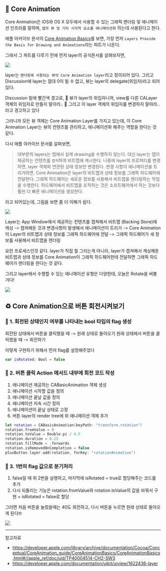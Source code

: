 ## 🦄 Core Animation

Core Animation은 iOS와 OS X 모두에서 사용할 수 있는 그래픽 랜더링 및 애니메이션 인프라를 말하며, 
`앱의 뷰 및 기타 시각적 요소를 애니메이션화` 하는데 사용된다고 한다.

애플 아카이브 문서의 [Core Animation Basics](https://developer.apple.com/library/archive/documentation/Cocoa/Conceptual/CoreAnimation_guide/CoreAnimationBasics/CoreAnimationBasics.html#//apple_ref/doc/uid/TP40004514-CH2-SW3)를 보면, 가장 먼저 `Layers Provide the Basis for Drawing and Animations`라는 파트가 나온다.

그래서 그 파트를 다루기 전에 먼저 layer의 공식문서를 살펴보자면,

![](https://velog.velcdn.com/images/marisol/post/6d7a2513-3b08-4fe7-8572-47c4a150e404/image.png)

layer는 `렌더링에 사용되는 뷰의 Core Animation layer`라고 정의되어 있다.
그리고 Discussion에 layer는 절대 0이 될 수 없고, 뷰는 layer의 delegate(위임자)라고 되어 있다.

Discussion 밑에 빨간색 경고로, 
🚫 뷰가 layer의 위임자니까, view를 다른 CALayer 객체의 위임자로 만들지 말아라.. 
🚫 그리고 이 layer 객체의 위임자를 변경하지 말아라.. 라고 경고하고 있다

그러니까 모든 뷰 객체는 Core Animation Layer를 가지고 있는데, 이 Core Animation Layer는 뷰의 컨텐츠를 관리하고, 애니메이션화 해주는 역할을 한다는 것 같다.

다시 애플 아카이브 문서를 살펴보면, 
> 대부분의 layers는 앱에서 실제 drawing을 수행하지 않는다. 대신 layer는 앱이 제공하는 컨텐츠를 `캡처`하여 비트맵에 캐시한다.
나중에 layer의 프로퍼티를 변경하면, layer 객체와 연관된 상태 정보만 변경된다.
변경 사항이 애니메이션을 트리거하면, Core Animation은 layer의 비트맵과 상태 정보를 그래픽 하드웨어에 전달한다. 
그래픽 하드웨어는 새로운 정보를 사용해서 비트맵을 렌더링하는 작업을 수행한다. 
하드웨어에서 비트맵을 조작하는 것은 소프트웨어에서 하는 것보다 훨씬 더 빠른 애니메이션을 생성한다.

라고 되어있는데, 그림을 보면 좀 더 이해가 쉽다.

![](https://velog.velcdn.com/images/marisol/post/6eb42211-5109-4e29-b07a-6dd4bf40db59/image.png)

Layer는 App Window에서 제공하는 컨텐츠를 캡쳐해서 비트맵 (Backing Store)에 캐싱
-> 캡쳐해둔 것과 변경사항이 발생해서 애니메이션이 트리거 
-> Core Animation이 Layer의 비트맵과 상태 정보를 그래픽 하드웨어에 전달
-> 그래픽 하드웨어가 새 정보를 사용해서 비트맵을 렌더링

요런 프로세스인것 같다. layer가 직접 뭘 그리는게 아니라, layer가 캡쳐해서 캐싱해둔 비트맵과 상태 정보를 Core Animation이 그래픽 하드웨어한테 전달하면 그래픽 하드웨어가 렌더링을 한다는 것 같다.

그리고 layer에서 수행할 수 있는 애니메이션 유형은 다양한데, 오늘은 Rotate을 써볼거다!

![](https://velog.velcdn.com/images/marisol/post/9bca01fb-5b72-414b-a659-8ebbf472233b/image.png)

## ♻️ Core Animation으로 버튼 회전시켜보기

### 📌 1. 회전된 상태인지 여부를 나타내는 bool 타입의 flag 생성

회전된 상태에서 버튼을 클릭했을 때 -> 원래 상태로 돌아오기
원래 상태에서 버튼을 클릭했을 때 -> 회전하기

이렇게 구현하기 위해서 먼저 flag를 설정해주었다

```swift
var isRotated: Bool = false
```

### 📌 2. 버튼 클릭 Action 메서드 내부에 회전 코드 작성

1) 애니메이션 제공하는 CABasicAnimation 객체 생성 
2) 애니메이션 시작할 값을 정의
3) 애니메이션 끝날 값을 정의
4) 애니메이션 지속 시간 정의
5) 애니메이션이 끝날 상태로 고정
6) 버튼 layer의 render tree에 위 애니메이션 객체 추가

```swift
let rotation = CABasicAnimation(keyPath: "transform.rotation")
rotation.fromValue = 0 
rotation.toValue = Double.pi / 4.5
rotation.duration = 0.25
rotation.fillMode = .forwards
rotation.isRemovedOnCompletion = false
plusButton.layer.add(rotation, forKey: "rotationAnimation")
```

### 📌 3. 1번의 flag 값으로 분기처리
1) false일 때 위 2번을 실행하고, 마지막에 isRotated = true로 할당해주는 코드를 추가
2) 다시 되돌리는 기능은 rotation.fromValue와 rotation.toValue의 값을 바꿔서 구현 + isRotated = false로 할당

그러면 처음 버튼을 눌렀을때는 40도 회전하고, 다시 버튼을 누르면 원래 상태로 돌아오게 된다🤓

![](https://velog.velcdn.com/images/marisol/post/e026ff55-8daf-4709-b96d-cf3cf8f94c61/image.gif)

---
참고자료
- https://developer.apple.com/library/archive/documentation/Cocoa/Conceptual/CoreAnimation_guide/CoreAnimationBasics/CoreAnimationBasics.html#//apple_ref/doc/uid/TP40004514-CH2-SW3
- https://developer.apple.com/documentation/uikit/uiview/1622436-layer
